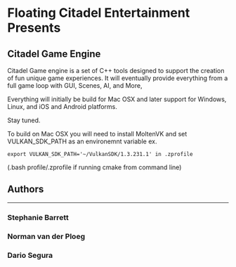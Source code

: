 # Floating Citadel Entertainment Presents

## Citadel Game Engine

Citadel Game engine is a set of C++ tools designed to support the creation of fun unique game experiences.
It will eventually provide everything from a full game loop with GUI, Scenes, AI, and More,

Everything will initially be build for Mac OSX and later support for Windows, Linux, and iOS and Android platforms.

Stay tuned.

To build on Mac OSX you will need to install MoltenVK and set VULKAN_SDK_PATH as an environemnt variable 
ex.
```
export VULKAN_SDK_PATH='~/VulkanSDK/1.3.231.1' in .zprofile
```
(.bash profile/.zprofile if running cmake from command line)

## Authors
-------

### Stephanie Barrett
### Norman van der Ploeg
### Dario Segura
